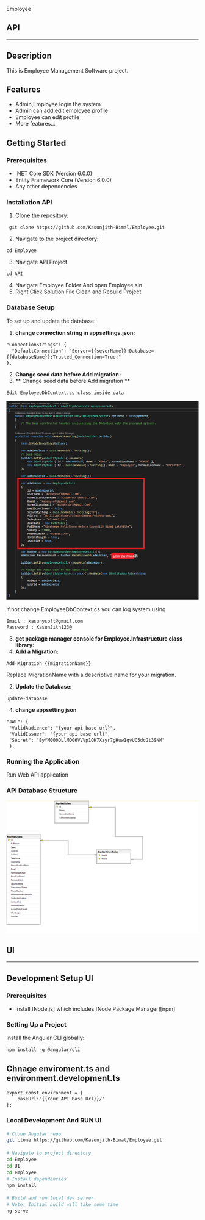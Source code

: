 Employee
## API 
-----------------------------------------------
## Description
This is Employee Management Software
project.
## Features
- Admin,Employee login the system
- Admin can add,edit employee profile
- Employee can edit profile
- More features...
## Getting Started
### Prerequisites
- .NET Core SDK (Version 6.0.0)
- Entity Framework Core (Version 6.0.0)
- Any other dependencies

### Installation API
1. Clone the repository:
```
 git clone https://github.com/Kasunjith-Bimal/Employee.git
 ```
2. Navigate to the project directory:
 ```
 cd Employee
 ```
3. Navigate API Project 
 ```
 cd API
 ```
4. Navigate Employee Folder And open Employee.sln
5. Right Click Solution File Clean and Rebuild Project  

### Database Setup
To set up and update the database:

1. **change connection string in appsettings.json:**

```
"ConnectionStrings": {
  "DefaultConnection": "Server={{severName}};Database={{databaseName}};Trusted_Connection=True;"
},
```
2. **Change seed data before Add migration :**
  1. ** Change seed data before Add migration **
   ``` 
   Edit EmployeeDbContext.cs class inside data 
   ```
      
   ![Change Seed Data](Document/EmployeeDbContext.png)

   if not change EmployeeDbContext.cs you can log system using 
   ```
   Email : kasunysoft@gmail.com
   Password : KasunJith123@
   ```
3. **get package manager console for Employee.Infrastructure class library:** 
  1. **Add a Migration:**
   ```
   Add-Migration {{migrationName}}
   ```
   Replace MigrationName with a descriptive name for your migration.
   
  2. **Update the Database:**
   ```
   update-database
   ```
4. **change appsetting json**
 ```
 "JWT": {
  "ValidAudience": "{your api base url}",
  "ValidIssuer": "{your api base url}",
  "Secret": "ByYM000OLlMQG6VVVp1OH7Xzyr7gHuw1qvUC5dcGt3SNM"
  },
```




### Running the Application
Run Web API application

### API Database Structure 

![Database Structure](Document/DbStracture.png)

## UI 
-----------------------------------------------

## Development Setup UI 

### Prerequisites

- Install [Node.js] which includes [Node Package Manager][npm]

### Setting Up a Project

Install the Angular CLI globally:

```
npm install -g @angular/cli
```
## Chnage enviroment.ts and environment.development.ts

```
export const environment = {
    baseUrl:"{{Your API Base Url}}/"
};
```


### Local Development And RUN UI

```bash
# Clone Angular repo
git clone https://github.com/Kasunjith-Bimal/Employee.git

# Navigate to project directory
cd Employee
cd UI
cd employee
# Install dependencies
npm install

# Build and run local dev server
# Note: Initial build will take some time
ng serve 
```






